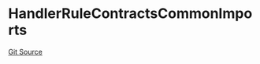 # HandlerRuleContractsCommonImports
[Git Source](https://github.com/thrackle-io/forte-rules-engine/blob/cb826e7b7899f2d90490d1eaeb0e665e017648fa/src/client/token/handler/ruleContracts/HandlerRuleContractsCommonImports.sol)


